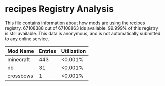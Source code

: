 # recipes Registry Analysis

This file contains information about how mods are using the recipes registry.
67108388 out of 67108863 ids available. 99.999% of this registry is still
available. This data is anonymous, and is not automatically submitted to any
online service.


| Mod Name  | Entries | Utilization |
|-----------|---------|-------------|
| minecraft | 443     | <0.001%     |
| nb        | 31      | <0.001%     |
| crossbows | 1       | <0.001%     |

